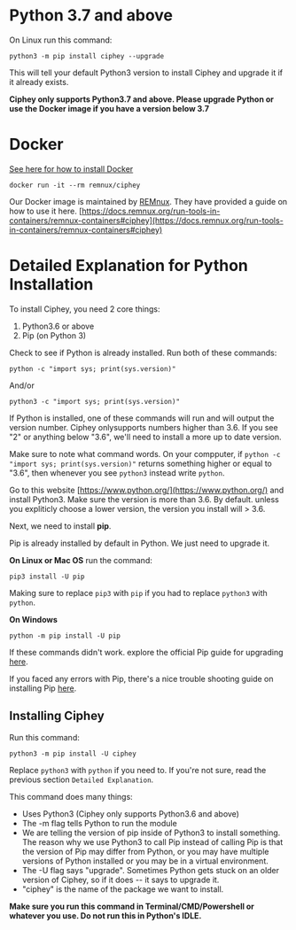 # Python 3.7 and above
On Linux run this command:

```
python3 -m pip install ciphey --upgrade
```

This will tell your default Python3 version to install Ciphey and upgrade it if it already exists.

**Ciphey only supports Python3.7 and above. Please upgrade Python or use the Docker image if you have a version below 3.7**

# Docker

[See here for how to install Docker](https://docs.docker.com/engine/install/)

```
docker run -it --rm remnux/ciphey
```

Our Docker image is maintained by [REMnux](https://remnux.org/).
They have provided a guide on how to use it here.
[https://docs.remnux.org/run-tools-in-containers/remnux-containers#ciphey](https://docs.remnux.org/run-tools-in-containers/remnux-containers#ciphey)

# Detailed Explanation for Python Installation
To install Ciphey, you need 2 core things:
1. Python3.6 or above
2. Pip (on Python 3)

Check to see if Python is already installed. Run both of these commands:

```shell
python -c "import sys; print(sys.version)"
```

And/or

```shell
python3 -c "import sys; print(sys.version)"
```

If Python is installed, one of these commands will run and will output the version number. Ciphey onlysupports numbers higher than 3.6. If you see "2" or anything below "3.6", we'll need to install a more up to date version.

Make sure to note what command words. On your compputer, if `python -c "import sys; print(sys.version)"` returns something higher or equal to "3.6", then whenever you see `python3` instead write `python`.


Go to this website [https://www.python.org/](https://www.python.org/) and install Python3. Make sure the version is more than 3.6. By default. unless you expliticly choose a lower version, the version you install will > 3.6.

Next, we need to install **pip**. 

Pip is already installed by default in Python. We just need to upgrade it.

**On Linux or Mac OS** run the command:
```shell
pip3 install -U pip
```

Making sure to replace `pip3` with `pip` if you had to replace `python3` with `python`.

**On Windows**
```shell
python -m pip install -U pip
```

If these commands didn't work. explore the official Pip guide for upgrading [here](https://pip.pypa.io/en/stable/installing/#upgrading-pip).

If you faced any errors with Pip, there's a nice trouble shooting guide on installing Pip [here](https://packaging.python.org/tutorials/installing-packages/).

## Installing Ciphey

Run this command:

```shell
python3 -m pip install -U ciphey
```

Replace `python3` with `python` if you need to. If you're not sure, read the previous section `Detailed Explanation`. 

This command does many things:
* Uses Python3 (Ciphey only supports Python3.6 and above)
* The -m flag tells Python to run the module
* We are telling the version of pip inside of Python3 to install something. The reason why we use Python3 to call Pip instead of calling Pip is that the version of Pip may differ from Python, or you may have multiple versions of Python installed or you may be in a virtual environment.
* The -U flag says "upgrade". Sometimes Python gets stuck on an older version of Ciphey, so if it does -- it says to upgrade it.
* "ciphey" is the name of the package we want to install.

**Make sure you run this command in Terminal/CMD/Powershell or whatever you use. Do not run this in Python's IDLE.**